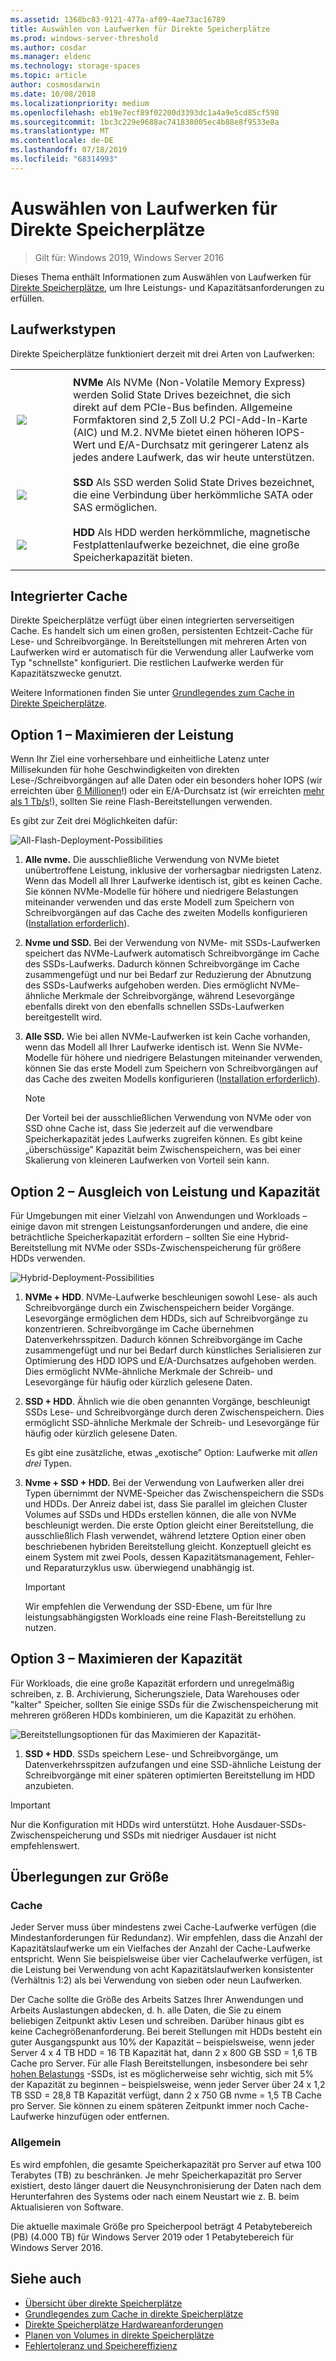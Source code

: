 ```yaml
---
ms.assetid: 1368bc83-9121-477a-af09-4ae73ac16789
title: Auswählen von Laufwerken für Direkte Speicherplätze
ms.prod: windows-server-threshold
ms.author: cosdar
ms.manager: eldenc
ms.technology: storage-spaces
ms.topic: article
author: cosmosdarwin
ms.date: 10/08/2018
ms.localizationpriority: medium
ms.openlocfilehash: eb19e7ecf89f02200d3393dc1a4a9e5cd85cf598
ms.sourcegitcommit: 1bc3c229e9688ac741838005ec4b88e8f9533e8a
ms.translationtype: MT
ms.contentlocale: de-DE
ms.lasthandoff: 07/18/2019
ms.locfileid: "68314993"
---
```

# <a name="choosing-drives-for-storage-spaces-direct"></a>Auswählen von Laufwerken für Direkte Speicherplätze

>Gilt für: Windows 2019, Windows Server 2016

Dieses Thema enthält Informationen zum Auswählen von Laufwerken für [Direkte Speicherplätze](storage-spaces-direct-overview.md), um Ihre Leistungs- und Kapazitätsanforderungen zu erfüllen.

## <a name="drive-types"></a>Laufwerkstypen

Direkte Speicherplätze funktioniert derzeit mit drei Arten von Laufwerken:

<table>
    <tr style="border: 0;">
        <td style="padding: 10px; border: 0; width:70px">
            <img src="media/understand-the-cache/NVMe-100px.png">
        </td>
        <td style="padding: 10px; border: 0;" valign="middle">
            <b>NVMe</b> Als NVMe (Non-Volatile Memory Express) werden Solid State Drives bezeichnet, die sich direkt auf dem PCIe-Bus befinden. Allgemeine Formfaktoren sind 2,5 Zoll U.2 PCI-Add-In-Karte (AIC) und M.2. NVMe bietet einen höheren IOPS-Wert und E/A-Durchsatz mit geringerer Latenz als jedes andere Laufwerk, das wir heute unterstützen.
        </td>
    </tr>
    <tr style="border: 0;">
        <td style="padding: 10px; border: 0; width:70px" >
            <img src="media/understand-the-cache/SSD-100px.png">
        </td>
        <td style="padding: 10px; border: 0;" valign="middle">
            <b>SSD</b> Als SSD werden Solid State Drives bezeichnet, die eine Verbindung über herkömmliche SATA oder SAS ermöglichen.
        </td>
    </tr>
    <tr style="border: 0;">
        <td style="padding: 10px; border: 0; width:70px">
            <img src="media/understand-the-cache/HDD-100px.png">
        </td>
        <td style="padding: 10px; border: 0;" valign="middle">
            <b>HDD</b> Als HDD werden herkömmliche, magnetische Festplattenlaufwerke bezeichnet, die eine große Speicherkapazität bieten.
        </td>
    </tr>
</table>

## <a name="built-in-cache"></a>Integrierter Cache

Direkte Speicherplätze verfügt über einen integrierten serverseitigen Cache. Es handelt sich um einen großen, persistenten Echtzeit-Cache für Lese- und Schreibvorgänge. In Bereitstellungen mit mehreren Arten von Laufwerken wird er automatisch für die Verwendung aller Laufwerke vom Typ "schnellste" konfiguriert. Die restlichen Laufwerke werden für Kapazitätszwecke genutzt.

Weitere Informationen finden Sie unter [Grundlegendes zum Cache in Direkte Speicherplätze](understand-the-cache.md).

## <a name="option-1--maximizing-performance"></a>Option 1 – Maximieren der Leistung

Wenn Ihr Ziel eine vorhersehbare und einheitliche Latenz unter Millisekunden für hohe Geschwindigkeiten von direkten Lese-/Schreibvorgängen auf alle Daten oder ein besonders hoher IOPS (wir erreichten über [6 Millionen](https://www.youtube.com/watch?v=0LviCzsudGY&t=28m)!) oder ein E/A-Durchsatz ist (wir erreichten [mehr als 1 Tb/s](https://www.youtube.com/watch?v=-LK2ViRGbWs&t=16m50s)!), sollten Sie reine Flash-Bereitstellungen verwenden.

Es gibt zur Zeit drei Möglichkeiten dafür:

![All-Flash-Deployment-Possibilities](media/choosing-drives-and-resiliency-types/All-Flash-Deployment-Possibilities.png)

1. **Alle nvme.** Die ausschließliche Verwendung von NVMe bietet unübertroffene Leistung, inklusive der vorhersagbar niedrigsten Latenz. Wenn das Modell all Ihrer Laufwerke identisch ist, gibt es keinen Cache. Sie können NVMe-Modelle für höhere und niedrigere Belastungen miteinander verwenden und das erste Modell zum Speichern von Schreibvorgängen auf das Cache des zweiten Modells konfigurieren ([Installation erforderlich](understand-the-cache.md#manual-configuration)).

2. **Nvme und SSD.** Bei der Verwendung von NVMe- mit SSDs-Laufwerken speichert das NVMe-Laufwerk automatisch Schreibvorgänge im Cache des SSDs-Laufwerks. Dadurch können Schreibvorgänge im Cache zusammengefügt und nur bei Bedarf zur Reduzierung der Abnutzung des SSDs-Laufwerks aufgehoben werden. Dies ermöglicht NVMe-ähnliche Merkmale der Schreibvorgänge, während Lesevorgänge ebenfalls direkt von den ebenfalls schnellen SSDs-Laufwerken bereitgestellt wird.

3. **Alle SSD.** Wie bei allen NVMe-Laufwerken ist kein Cache vorhanden, wenn das Modell all Ihrer Laufwerke identisch ist. Wenn Sie NVMe-Modelle für höhere und niedrigere Belastungen miteinander verwenden, können Sie das erste Modell zum Speichern von Schreibvorgängen auf das Cache des zweiten Modells konfigurieren ([Installation erforderlich](understand-the-cache.md#manual-configuration)).

   >[!NOTE]
   > Der Vorteil bei der ausschließlichen Verwendung von NVMe oder von SSD ohne Cache ist, dass Sie jederzeit auf die verwendbare Speicherkapazität jedes Laufwerks zugreifen können. Es gibt keine „überschüssige” Kapazität beim Zwischenspeichern, was bei einer Skalierung von kleineren Laufwerken von Vorteil sein kann.

## <a name="option-2--balancing-performance-and-capacity"></a>Option 2 – Ausgleich von Leistung und Kapazität

Für Umgebungen mit einer Vielzahl von Anwendungen und Workloads – einige davon mit strengen Leistungsanforderungen und andere, die eine beträchtliche Speicherkapazität erfordern – sollten Sie eine Hybrid-Bereitstellung mit NVMe oder SSDs-Zwischenspeicherung für größere HDDs verwenden.

![Hybrid-Deployment-Possibilities](media/choosing-drives-and-resiliency-types/Hybrid-Deployment-Possibilities.png)

1. **NVMe + HDD**. NVMe-Laufwerke beschleunigen sowohl Lese- als auch Schreibvorgänge durch ein Zwischenspeichern beider Vorgänge. Lesevorgänge ermöglichen dem HDDs, sich auf Schreibvorgänge zu konzentrieren. Schreibvorgänge im Cache übernehmen Datenverkehrsspitzen. Dadurch können Schreibvorgänge im Cache zusammengefügt und nur bei Bedarf durch künstliches Serialisieren zur Optimierung des HDD IOPS und E/A-Durchsatzes aufgehoben werden. Dies ermöglicht NVMe-ähnliche Merkmale der Schreib- und Lesevorgänge für häufig oder kürzlich gelesene Daten.

2. **SSD + HDD**. Ähnlich wie die oben genannten Vorgänge, beschleunigt SSDs Lese- und Schreibvorgänge durch deren Zwischenspeichern. Dies ermöglicht SSD-ähnliche Merkmale der Schreib- und Lesevorgänge für häufig oder kürzlich gelesene Daten.

    Es gibt eine zusätzliche, etwas „exotische” Option: Laufwerke mit *allen drei* Typen.

3. **Nvme + SSD + HDD.** Bei der Verwendung von Laufwerken aller drei Typen übernimmt der NVME-Speicher das Zwischenspeichern die SSDs und HDDs. Der Anreiz dabei ist, dass Sie parallel im gleichen Cluster Volumes auf SSDs und HDDs erstellen können, die alle von NVMe beschleunigt werden. Die erste Option gleicht einer Bereitstellung, die ausschließlich Flash verwendet, während letztere Option einer oben beschriebenen hybriden Bereitstellung gleicht. Konzeptuell gleicht es einem System mit zwei Pools, dessen Kapazitätsmanagement, Fehler- und Reparaturzyklus usw. überwiegend unabhängig ist.

   >[!IMPORTANT]
   > Wir empfehlen die Verwendung der SSD-Ebene, um für Ihre leistungsabhängigsten Workloads eine reine Flash-Bereitstellung zu nutzen.

## <a name="option-3--maximizing-capacity"></a>Option 3 – Maximieren der Kapazität

Für Workloads, die eine große Kapazität erfordern und unregelmäßig schreiben, z. B. Archivierung, Sicherungsziele, Data Warehouses oder "kalter" Speicher, sollten Sie einige SSDs für die Zwischenspeicherung mit mehreren größeren HDDs kombinieren, um die Kapazität zu erhöhen.

![Bereitstellungsoptionen für das Maximieren der Kapazität-](media/choosing-drives-and-resiliency-types/maximizing-capacity.png)

1. **SSD + HDD**. SSDs speichern Lese- und Schreibvorgänge, um Datenverkehrsspitzen aufzufangen und eine SSD-ähnliche Leistung der Schreibvorgänge mit einer späteren optimierten Bereitstellung im HDD anzubieten.

>[!IMPORTANT]
>Nur die Konfiguration mit HDDs wird unterstützt. Hohe Ausdauer-SSDs-Zwischenspeicherung und SSDs mit niedriger Ausdauer ist nicht empfehlenswert.

## <a name="sizing-considerations"></a>Überlegungen zur Größe

### <a name="cache"></a>Cache

Jeder Server muss über mindestens zwei Cache-Laufwerke verfügen (die Mindestanforderungen für Redundanz). Wir empfehlen, dass die Anzahl der Kapazitätslaufwerke um ein Vielfaches der Anzahl der Cache-Laufwerke entspricht. Wenn Sie beispielsweise über vier Cachelaufwerke verfügen, ist die Leistung bei Verwendung von acht Kapazitätslaufwerken konsistenter (Verhältnis 1:2) als bei Verwendung von sieben oder neun Laufwerken.

Der Cache sollte die Größe des Arbeits Satzes Ihrer Anwendungen und Arbeits Auslastungen abdecken, d. h. alle Daten, die Sie zu einem beliebigen Zeitpunkt aktiv Lesen und schreiben. Darüber hinaus gibt es keine Cachegrößenanforderung. Bei bereit Stellungen mit HDDs besteht ein guter Ausgangspunkt aus 10% der Kapazität – beispielsweise, wenn jeder Server 4 x 4 TB HDD = 16 TB Kapazität hat, dann 2 x 800 GB SSD = 1,6 TB Cache pro Server. Für alle Flash Bereitstellungen, insbesondere bei sehr [hohen Belastungs](https://blogs.technet.microsoft.com/filecab/2017/08/11/understanding-dwpd-tbw/) -SSDs, ist es möglicherweise sehr wichtig, sich mit 5% der Kapazität zu beginnen – beispielsweise, wenn jeder Server über 24 x 1,2 TB SSD = 28,8 TB Kapazität verfügt, dann 2 x 750 GB nvme = 1,5 TB Cache pro Server. Sie können zu einem späteren Zeitpunkt immer noch Cache-Laufwerke hinzufügen oder entfernen.

### <a name="general"></a>Allgemein

Es wird empfohlen, die gesamte Speicherkapazität pro Server auf etwa 100 Terabytes (TB) zu beschränken. Je mehr Speicherkapazität pro Server existiert, desto länger dauert die Neusynchronisierung der Daten nach dem Herunterfahren des Systems oder nach einem Neustart wie z. B. beim Aktualisieren von Software.

Die aktuelle maximale Größe pro Speicherpool beträgt 4 Petabytebereich (PB) (4.000 TB) für Windows Server 2019 oder 1 Petabytebereich für Windows Server 2016.

## <a name="see-also"></a>Siehe auch

- [Übersicht über direkte Speicherplätze](storage-spaces-direct-overview.md)
- [Grundlegendes zum Cache in direkte Speicherplätze](understand-the-cache.md)
- [Direkte Speicherplätze Hardwareanforderungen](storage-spaces-direct-hardware-requirements.md)
- [Planen von Volumes in direkte Speicherplätze](plan-volumes.md)
- [Fehlertoleranz und Speichereffizienz](storage-spaces-fault-tolerance.md)
